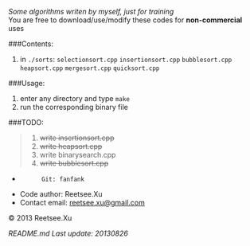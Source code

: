 *Some algorithms writen by myself, just for training*  
You are free to download/use/modify these codes for __non-commercial__ uses

###Contents:  
1. in `./sorts`:
`selectionsort.cpp`
`insertionsort.cpp`
`bubblesort.cpp`
`heapsort.cpp`
`mergesort.cpp`
`quicksort.cpp`  
  

###Usage:  
1. enter any directory and type `make`
2. run the corresponding binary file  

###TODO:
> 1. ~~write insertionsort.cpp~~
> 2. ~~write heapsort.cpp~~
> 3. write binarysearch.cpp  
> 4. ~~write bubblesort.cpp~~


+           Git: fanfank
+   Code author: Reetsee.Xu
+ Contact email: reetsee.xu@gmail.com  

<div class = "footer">
    &copy; 2013 Reetsee.Xu
</div>

*README.md Last update: 20130826*


